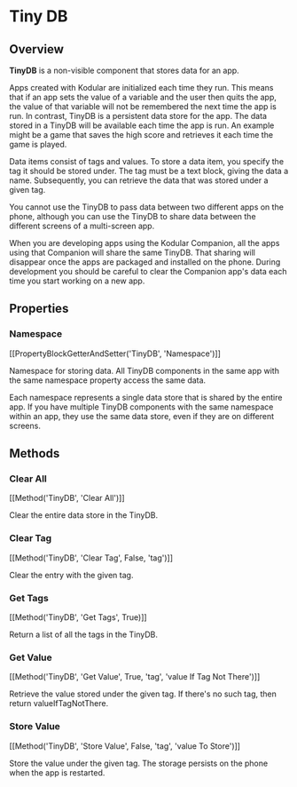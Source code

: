 # Tiny DB

## Overview

**TinyDB** is a non-visible component that stores data for an app.

Apps created with Kodular are initialized each time they run. This means that if an app sets the value of a variable and the user then quits the app, the value of that variable will not be remembered the next time the app is run. In contrast, TinyDB is a persistent data store for the app. The data stored in a TinyDB will be available each time the app is run. An example might be a game that saves the high score and retrieves it each time the game is played.

Data items consist of tags and values. To store a data item, you specify the tag it should be stored under. The tag must be a text block, giving the data a name. Subsequently, you can retrieve the data that was stored under a given tag.

You cannot use the TinyDB to pass data between two different apps on the phone, although you can use the TinyDB to share data between the different screens of a multi-screen app.

When you are developing apps using the Kodular Companion, all the apps using that Companion will share the same TinyDB. That sharing will disappear once the apps are packaged and installed on the phone. During development you should be careful to clear the Companion app's data each time you start working on a new app.

## Properties

### Namespace
[[PropertyBlockGetterAndSetter('TinyDB', 'Namespace')]]

Namespace for storing data. All TinyDB components in the same app with the same namespace property access the same data.

Each namespace represents a single data store that is shared by the entire app. If you have multiple TinyDB components with the same namespace within an app, they use the same data store, even if they are on different screens.

## Methods

### Clear All
[[Method('TinyDB', 'Clear All')]]

Clear the entire data store in the TinyDB.

### Clear Tag
[[Method('TinyDB', 'Clear Tag', False, 'tag')]]

Clear the entry with the given tag.

### Get Tags
[[Method('TinyDB', 'Get Tags', True)]]

Return a list of all the tags in the TinyDB.

### Get Value
[[Method('TinyDB', 'Get Value', True, 'tag', 'value If Tag Not There')]]

Retrieve the value stored under the given tag. If there's no such tag, then return valueIfTagNotThere.

### Store Value
[[Method('TinyDB', 'Store Value', False, 'tag', 'value To Store')]]

Store the value under the given tag. The storage persists on the phone when the app is restarted.
